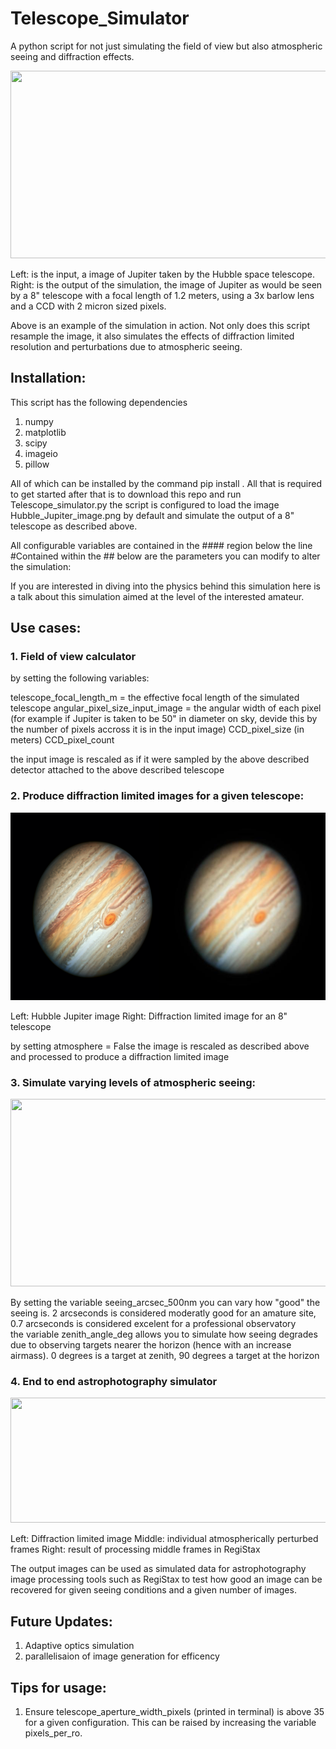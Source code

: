 # Telescope_Simulator
 A python script for not just simulating the field of view but also atmospheric seeing and diffraction effects.


<img src="https://github.com/dmortimer101/Telescope_Simulator/blob/master/Images/Jupiter_Hubble_plus_telescope_3.9m_focal_length_2micron_pixels.gif?raw=true" width="600" height="300" />

Left: is the input, a image of Jupiter taken by the Hubble space telescope. Right: is the output of the simulation, the image of Jupiter as would be seen by a 8" telescope with a focal length of 1.2 meters, using a 3x barlow lens and a CCD with 2 micron sized pixels.

Above is an example of the simulation in action. Not only does this script resample the image, it also simulates the effects of diffraction limited resolution and perturbations due to atmospheric seeing. 

## Installation: 

This script has the following dependencies 

1. numpy
2. matplotlib
3. scipy
4. imageio
6. pillow

All of which can be installed by the command pip install <module name>. All that is required to get started after that is to download this repo and run 
Telescope_simulator.py the script is configured to load the image Hubble_Jupiter_image.png by default and simulate the output of a 8" telescope as described above. 
 
All configurable variables are contained in the #### region below the line #Contained within the ## below are the parameters you can modify to alter the simulation:

 
If you are interested in diving into the physics behind this simulation here is a talk about this simulation aimed at the level of the interested amateur. 

## Use cases: 

### 1. Field of view calculator 

 by setting the following variables:
 
 telescope_focal_length_m = the effective focal length of the simulated telescope 
 angular_pixel_size_input_image = the angular width of each pixel (for example if Jupiter is taken to be 50" in diameter on sky, devide this by the number of pixels accross it is in the input image) 
 CCD_pixel_size (in meters) 
 CCD_pixel_count 
 
 the input image is rescaled as if it were sampled by the above described detector attached to the above described telescope 
 
 ### 2. Produce diffraction limited images for a given telescope: 

<img src="https://github.com/dmortimer101/Telescope_Simulator/blob/master/Images/Hubble_Jupiter_8_inch_diffraction_limited_Jupiter.png?raw=true" width="600" height="300" />

Left: Hubble Jupiter image Right: Diffraction limited image for an 8" telescope 

  by setting atmosphere = False the image is rescaled as described above and processed to produce a diffraction limited image
  
### 3. Simulate varying levels of atmospheric seeing: 

<img src="https://github.com/dmortimer101/Telescope_Simulator/blob/master/Images/Jupiter_zenith_10_deg_above_horizon.gif?raw=true" width="600" height="300" />


By setting the variable seeing_arcsec_500nm you can vary how "good" the seeing is. 2 arcseconds is considered moderatly good for an amature site, 0.7 arcseconds is considered excelent for a professional observatory  
 the variable zenith_angle_deg allows you to simulate how seeing degrades due to observing targets nearer the horizon (hence with an increase airmass). 0 degrees is a target at zenith, 90 degrees a target at the horizon  


### 4. End to end astrophotography simulator 
<img src="https://github.com/dmortimer101/Telescope_Simulator/blob/master/Images/diffraction_limited_Jupiter_atm_perturbed_Jupiter_RegiStax_Jupiter.gif?raw=true" width="600" height="200" />
 
 Left: Diffraction limited image Middle: individual atmospherically perturbed frames Right: result of processing middle frames in RegiStax
 
 The output images can be used as simulated data for astrophotography image processing tools such as RegiStax to test how good an image can be recovered for given seeing conditions and a given number of images. 
  
  
## Future Updates: 
 
1. Adaptive optics simulation 
2. parallelisaion of image generation for efficency 

## Tips for usage: 

1. Ensure telescope_aperture_width_pixels (printed in terminal) is above 35 for a given configuration. This can be raised by increasing the variable pixels_per_ro.  
 

